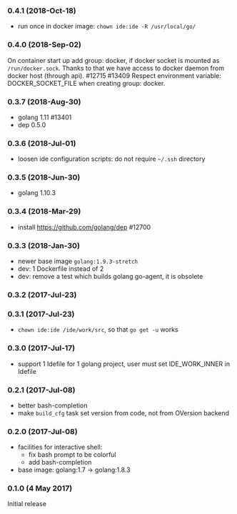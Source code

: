 ### 0.4.1 (2018-Oct-18)

* run once in docker image: `chown ide:ide -R /usr/local/go/`

### 0.4.0 (2018-Sep-02)

On container start up add group: docker, if docker socket is mounted as
 `/run/docker.sock`. Thanks to that we have access to docker daemon
 from docker host (through api). #12715 #13409
Respect environment variable: DOCKER_SOCKET_FILE when creating group: docker.

### 0.3.7 (2018-Aug-30)

* golang 1.11 #13401
* dep 0.5.0

### 0.3.6 (2018-Jul-01)

* loosen ide configuration scripts: do not require `~/.ssh` directory

### 0.3.5 (2018-Jun-30)

* golang 1.10.3

### 0.3.4 (2018-Mar-29)

* install https://github.com/golang/dep #12700

### 0.3.3 (2018-Jan-30)

* newer base image `golang:1.9.3-stretch`
* dev: 1 Dockerfile instead of 2
* dev: remove a test which builds golang go-agent, it is obsolete

### 0.3.2 (2017-Jul-23)
### 0.3.1 (2017-Jul-23)

* `chown ide:ide /ide/work/src`, so that `go get -u` works

### 0.3.0 (2017-Jul-17)

* support 1 Idefile for 1 golang project, user must set IDE_WORK_INNER
 in Idefile

### 0.2.1 (2017-Jul-08)

* better bash-completion
* make `build_cfg` task set version from code, not from OVersion backend

### 0.2.0 (2017-Jul-08)

* facilities for interactive shell:
  * fix bash prompt to be colorful
  * add bash-completion
* base image: golang:1.7 -> golang:1.8.3

### 0.1.0 (4 May 2017)

Initial release
